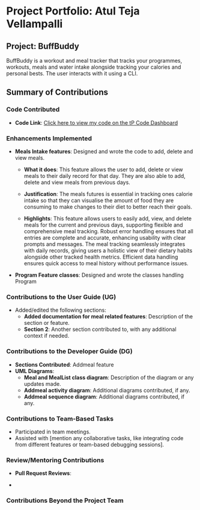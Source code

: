 # Project Portfolio: Atul Teja Vellampalli

## Project: BuffBuddy
BuffBuddy is a workout and meal tracker that tracks your programmes, workouts, meals and water intake alongside tracking your calories and personal bests. The user interacts with it using a CLI. 

## Summary of Contributions

### Code Contributed
- **Code Link**: [Click here to view my code on the tP Code Dashboard](https://nus-cs2113-ay2425s1.github.io/tp-dashboard/?search=Atulteja&breakdown=true&sort=groupTitle%20dsc&sortWithin=title&since=2024-09-20&timeframe=commit&mergegroup=&groupSelect=groupByRepos&checkedFileTypes=docs~functional-code~test-code~other&tabOpen=true&tabType=authorship&tabAuthor=Atulteja&tabRepo=AY2425S1-CS2113-W10-3%2Ftp%5Bmaster%5D&authorshipIsMergeGroup=false&authorshipFileTypes=docs~functional-code~test-code&authorshipIsBinaryFileTypeChecked=false&authorshipIsIgnoredFilesChecked=false)

### Enhancements Implemented

- **Meals Intake features**: Designed and wrote the code to add, delete and view meals. 

    - **What it does**: This feature allows the user to add, delete or view meals to their daily record for that day. They are also able to add, delete and view meals from previous days. 

    - **Justification**: The meals futures is essential in tracking ones calorie intake so that they can visualise the amount of food they are consuming to make changes to their diet to better reach their goals. 

    - **Highlights**: This feature allows users to easily add, view, and delete meals for the current and previous days, supporting flexible and comprehensive meal tracking. Robust error handling ensures that all entries are complete and accurate, enhancing usability with clear prompts and messages. The meal tracking seamlessly integrates with daily records, giving users a holistic view of their dietary habits alongside other tracked health metrics. Efficient data handling ensures quick access to meal history without performance issues.


- **Program Feature classes**: Designed and wrote the classes handling Program


### Contributions to the User Guide (UG)
- Added/edited the following sections:
    - **Added documentation for meal related features**: Description of the section or feature.
    - **Section 2**: Another section contributed to, with any additional context if needed.

### Contributions to the Developer Guide (DG)
- **Sections Contributed**: Addmeal feature
- **UML Diagrams**:
    - **Meal and MealList class diagram**: Description of the diagram or any updates made.
    - **Addmeal activity diagram**: Additional diagrams contributed, if any.
    - **Addmeal sequence diagram**: Additional diagrams contributed, if any.

### Contributions to Team-Based Tasks
- Participated in team meetings.
- Assisted with [mention any collaborative tasks, like integrating code from different features or team-based debugging sessions].

### Review/Mentoring Contributions
- **Pull Request Reviews**:

- 

### Contributions Beyond the Project Team

